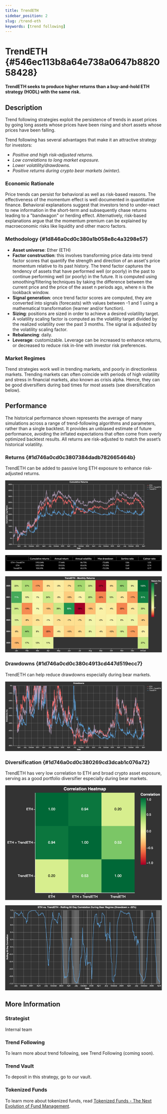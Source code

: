 ```yaml
---
title: TrendETH
sidebar_position: 2
slug: /trend-eth
keywords: [trend following]
---
```




# TrendETH {#546ec113b8a64e738a0647b882058428}


**TrendETH seeks to produce higher returns than a buy-and-hold ETH strategy (HODL) with the same risk.**


## Description


Trend following strategies exploit the persistence of trends in asset prices by going long assets whose prices have been rising and short assets whose prices have been falling.


Trend following has several advantages that make it an attractive strategy for investors:

- _Positive and high risk-adjusted returns._
- _Low correlations to long market exposure._
- _Lower volatility/drawdowns._
- _Positive returns during crypto bear markets (winter)._

### Economic Rationale


Price trends can persist for behavioral as well as risk-based reasons. The effectiveness of the momentum effect is well documented in quantitative finance. Behavioral explanations suggest that investors tend to under-react to new information in the short-term and subsequently chase returns leading to a "bandwagon" or herding effect. Alternatively, risk-based explanations argue that the momentum premium can be explained by macroeconomic risks like liquidity and other macro factors. 


### Methodology {#1d846a0cd0c380a1b058e8c4a3298e57}

- **Asset universe**: Ether (ETH)
- **Factor construction**: this involves transforming price data into trend factor scores that quantify the strength and direction of an asset's price momentum relative to its past history. The trend factor captures the tendency of assets that have performed well (or poorly) in the past to continue performing well (or poorly) in the future. It is computed using smoothing/filtering techniques by taking the difference between the current price and the price of the asset n periods ago, where n is the lookback window.
- **Signal generation**: once trend factor scores are computed, they are converted into signals (forecasts) with values between -1 and 1 using a mathematical transformation (learner and/or function).
- **Sizing**: positions are sized in order to achieve a desired volatility target. A volatility scaling factor is computed as the volatility target divided by the realized volatility over the past 3 months. The signal is adjusted by the volatility scaling factor.
- **Rebalancing**: daily.
- **Leverage**: customizable. Leverage can be increased to enhance returns, or decreased to reduce risk in-line with investor risk preferences.

### Market Regimes


Trend strategies work well in trending markets, and poorly in directionless markets. Trending markets can often coincide with periods of high volatility and stress in financial markets, also known as crisis alpha. Hence, they can be good diversifiers during bad times for most assets (see diversification below).


## Performance


The historical performance shown represents the average of many simulations across a range of trend-following algorithms and parameters, rather than a single backtest. It provides an unbiased estimate of future performance, avoiding the inflated expectations that often come from overly optimized backtest results. All returns are risk-adjusted to match the asset’s historical volatility.


### Returns {#1d746a0cd0c3807384dadb782665464b}


TrendETH can be added to passive long ETH exposure to enhance risk-adjusted returns. 


![](./trend-eth.1d846a0c-d0c3-8038-a6c2-ffe03e7df1a0.png)


![](./trend-eth.1d846a0c-d0c3-8016-bb22-eea6dce666b3.png)


![](./trend-eth.1d846a0c-d0c3-8042-bb76-d4aa22f4220e.png)


### Drawdowns {#1d746a0cd0c380c4913cd447d519ecc7}


TrendETH can help reduce drawdowns especially during bear markets.


![](./trend-eth.1d846a0c-d0c3-80c7-bb7b-c386de47cca6.png)


### Diversification {#1d746a0cd0c380269cd3dcab1c076a72}


TrendETH has very low correlation to ETH and broad crypto asset exposure, serving as a good portfolio diversifier especially during bear markets.


![](./trend-eth.1d846a0c-d0c3-8033-8d42-d687b8820588.png)


![](./trend-eth.1d846a0c-d0c3-8078-bb80-f8cf26377a7f.png)


## More Information


### Strategist


Internal team


### Trend Following


To learn more about trend following, see Trend Following (coming soon).


### Trend Vault


To deposit in this strategy, go to our vault.


### Tokenized Funds


To learn more about tokenized funds, read [Tokenized Funds - The Next Evolution of Fund Management](/tokenized-funds).


